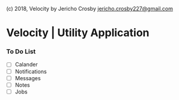 (c) 2018, Velocity by Jericho Crosby <jericho.crosby227@gmail.com>

# Velocity | Utility Application

### To Do List
* [ ] Calander
* [ ] Notifications
* [ ] Messages
* [ ] Notes
* [ ] Jobs
